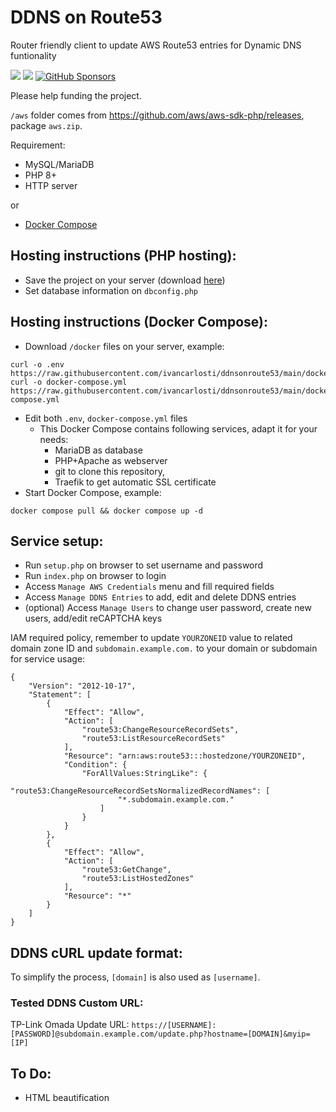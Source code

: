 # DDNS on Route53
Router friendly client to update AWS Route53 entries for Dynamic DNS funtionality

<a target="_blank" href="https://github.com/ivancarlosti/ddnsonroute53"><img src="https://img.shields.io/github/stars/ivancarlosti/ddnsonroute53?style=flat" /></a>
<a target="_blank" href="https://github.com/ivancarlosti/ddnsonroute53"><img src="https://img.shields.io/github/last-commit/ivancarlosti/ddnsonroute53" /></a>
[![GitHub Sponsors](https://img.shields.io/github/sponsors/ivancarlosti?label=GitHub%20Sponsors)](https://github.com/sponsors/ivancarlosti)

Please help funding the project.

`/aws` folder comes from https://github.com/aws/aws-sdk-php/releases, package `aws.zip`.

Requirement:

* MySQL/MariaDB
* PHP 8+
* HTTP server

or

* [Docker Compose](https://docs.docker.com/engine/install/)

## Hosting instructions (PHP hosting):

* Save the project on your server (download [here](https://github.com/ivancarlosti/ddnsonroute53/zipball/master))
* Set database information on `dbconfig.php`


## Hosting instructions (Docker Compose):

* Download `/docker` files on your server, example:
```
curl -o .env https://raw.githubusercontent.com/ivancarlosti/ddnsonroute53/main/docker/.env
curl -o docker-compose.yml https://raw.githubusercontent.com/ivancarlosti/ddnsonroute53/main/docker/docker-compose.yml
```
* Edit both `.env`, `docker-compose.yml` files
  * This Docker Compose contains following services, adapt it for your needs:
    * MariaDB as database
    * PHP+Apache as webserver
    * git to clone this repository,
    * Traefik to get automatic SSL certificate
* Start Docker Compose, example:
```
docker compose pull && docker compose up -d
```

## Service setup:

* Run `setup.php` on browser to set username and password
* Run `index.php` on browser to login
* Access `Manage AWS Credentials` menu and fill required fields
* Access `Manage DDNS Entries` to add, edit and delete DDNS entries
* (optional) Access `Manage Users` to change user password, create new users, add/edit reCAPTCHA keys 

IAM required policy, remember to update `YOURZONEID` value to related domain zone ID and `subdomain.example.com.` to your domain or subdomain for service usage:

```
{
	"Version": "2012-10-17",
	"Statement": [
		{
			"Effect": "Allow",
			"Action": [
				"route53:ChangeResourceRecordSets",
				"route53:ListResourceRecordSets"
			],
			"Resource": "arn:aws:route53:::hostedzone/YOURZONEID",
			"Condition": {
				"ForAllValues:StringLike": {
					"route53:ChangeResourceRecordSetsNormalizedRecordNames": [
						"*.subdomain.example.com."
					]
				}
			}
		},
		{
			"Effect": "Allow",
			"Action": [
				"route53:GetChange",
				"route53:ListHostedZones"
			],
			"Resource": "*"
		}
	]
}
```

## DDNS cURL update format:

To simplify the process, `[domain]` is also used as `[username]`.

### Tested DDNS Custom URL:

TP-Link Omada Update URL:
`https://[USERNAME]:[PASSWORD]@subdomain.example.com/update.php?hostname=[DOMAIN]&myip=[IP]`

## To Do:

* HTML beautification
